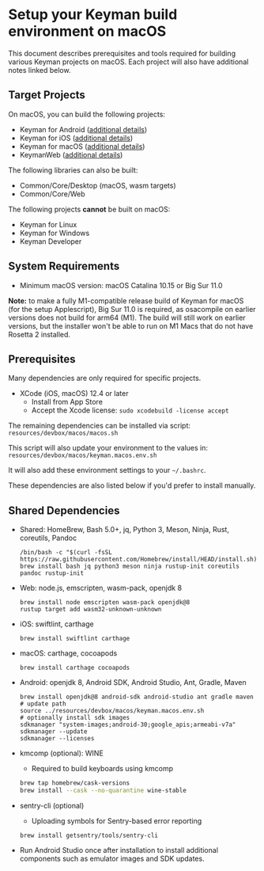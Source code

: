 # Setup your Keyman build environment on macOS

This document describes prerequisites and tools required for building various Keyman projects on macOS. Each project will also have additional notes linked below.

## Target Projects

On macOS, you can build the following projects:

* Keyman for Android ([additional details](../../android/README.md))
* Keyman for iOS ([additional details](../../ios/README.md))
* Keyman for macOS ([additional details](../../mac/README.md))
* KeymanWeb ([additional details](../../web/README.md))

The following libraries can also be built:

* Common/Core/Desktop (macOS, wasm targets)
* Common/Core/Web

The following projects **cannot** be built on macOS:

* Keyman for Linux
* Keyman for Windows
* Keyman Developer

## System Requirements

* Minimum macOS version: macOS Catalina 10.15 or Big Sur 11.0

**Note:** to make a fully M1-compatible release build of Keyman for macOS (for the setup Applescript), Big Sur 11.0 is required, as osacompile on earlier versions does not build for arm64 (M1). The build will still work on earlier versions, but the installer won't be able to run on M1 Macs that do not have Rosetta 2 installed.

## Prerequisites

Many dependencies are only required for specific projects.

* XCode (iOS, macOS) 12.4 or later
  * Install from App Store
  * Accept the Xcode license: `sudo xcodebuild -license accept`

The remaining dependencies can be installed via script:
  `resources/devbox/macos/macos.sh`

This script will also update your environment to the values in:
  `resources/devbox/macos/keyman.macos.env.sh`

It will also add these environment settings to your `~/.bashrc`.

These dependencies are also listed below if you'd prefer to install manually.

## Shared Dependencies

* Shared: HomeBrew, Bash 5.0+, jq, Python 3, Meson, Ninja, Rust, coreutils, Pandoc

  ```shell
  /bin/bash -c "$(curl -fsSL https://raw.githubusercontent.com/Homebrew/install/HEAD/install.sh)"
  brew install bash jq python3 meson ninja rustup-init coreutils pandoc rustup-init
  ```

* Web: node.js, emscripten, wasm-pack, openjdk 8

  ```shell
  brew install node emscripten wasm-pack openjdk@8
  rustup target add wasm32-unknown-unknown
  ```

* iOS: swiftlint, carthage

  ```shell
  brew install swiftlint carthage
  ```

* macOS: carthage, cocoapods

  ```shell
  brew install carthage cocoapods
  ```

* Android: openjdk 8, Android SDK, Android Studio, Ant, Gradle, Maven

  ```shell
  brew install openjdk@8 android-sdk android-studio ant gradle maven
  # update path
  source ../resources/devbox/macos/keyman.macos.env.sh
  # optionally install sdk images
  sdkmanager "system-images;android-30;google_apis;armeabi-v7a"
  sdkmanager --update
  sdkmanager --licenses
  ```

* kmcomp (optional): WINE
  - Required to build keyboards using kmcomp

  ```bash
  brew tap homebrew/cask-versions
  brew install --cask --no-quarantine wine-stable
  ```

* sentry-cli (optional)
  - Uploading symbols for Sentry-based error reporting

  ```
  brew install getsentry/tools/sentry-cli
  ```

* Run Android Studio once after installation to install additional components
  such as emulator images and SDK updates.
